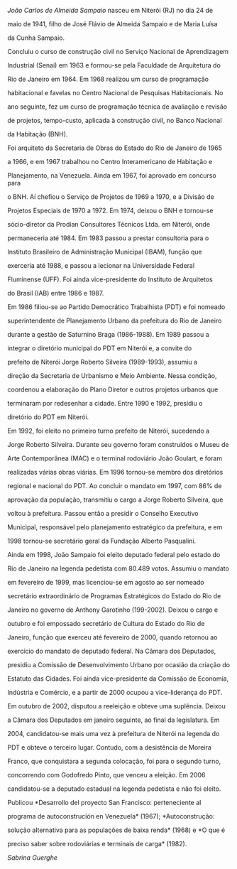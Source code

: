 

*João Carlos de Almeida Sampaio* nasceu em Niterói (RJ) no dia 24 de

maio de 1941, filho de José Flávio de Almeida Sampaio e de Maria Luísa

da Cunha Sampaio.



Concluiu o curso de construção civil no Serviço Nacional de Aprendizagem

Industrial (Senai) em 1963 e formou-se pela Faculdade de Arquitetura do

Rio de Janeiro em 1964. Em 1968 realizou um curso de programação

habitacional e favelas no Centro Nacional de Pesquisas Habitacionais. No

ano seguinte, fez um curso de programação técnica de avaliação e revisão

de projetos, tempo-custo, aplicada à construção civil, no Banco Nacional

da Habitação (BNH).



Foi arquiteto da Secretaria de Obras do Estado do Rio de Janeiro de 1965

a 1966, e em 1967 trabalhou no Centro Interamericano de Habitação e

Planejamento, na Venezuela. Ainda em 1967, foi aprovado em concurso para

o BNH. Aí chefiou o Serviço de Projetos de 1969 a 1970, e a Divisão de

Projetos Especiais de 1970 a 1972. Em 1974, deixou o BNH e tornou-se

sócio-diretor da Prodian Consultores Técnicos Ltda. em Niterói, onde

permaneceria até 1984. Em 1983 passou a prestar consultoria para o

Instituto Brasileiro de Administração Municipal (IBAM), função que

exerceria até 1988, e passou a lecionar na Universidade Federal

Fluminense (UFF). Foi ainda vice-presidente do Instituto de Arquitetos

do Brasil (IAB) entre 1986 e 1987.



Em 1986 filiou-se ao Partido Democrático Trabalhista (PDT) e foi nomeado

superintendente de Planejamento Urbano da prefeitura do Rio de Janeiro

durante a gestão de Saturnino Braga (1986-1988). Em 1989 passou a

integrar o diretório municipal do PDT em Niterói e, a convite do

prefeito de Niterói Jorge Roberto Silveira (1989-1993), assumiu a

direção da Secretaria de Urbanismo e Meio Ambiente. Nessa condição,

coordenou a elaboração do Plano Diretor e outros projetos urbanos que

terminaram por redesenhar a cidade. Entre 1990 e 1992, presidiu o

diretório do PDT em Niterói.



Em 1992, foi eleito no primeiro turno prefeito de Niterói, sucedendo a

Jorge Roberto Silveira. Durante seu governo foram construídos o Museu de

Arte Contemporânea (MAC) e o terminal rodoviário João Goulart, e foram

realizadas várias obras viárias. Em 1996 tornou-se membro dos diretórios

regional e nacional do PDT. Ao concluir o mandato em 1997, com 86% de

aprovação da população, transmitiu o cargo a Jorge Roberto Silveira, que

voltou à prefeitura. Passou então a presidir o Conselho Executivo

Municipal, responsável pelo planejamento estratégico da prefeitura, e em

1998 tornou-se secretário geral da Fundação Alberto Pasqualini.



Ainda em 1998, João Sampaio foi eleito deputado federal pelo estado do

Rio de Janeiro na legenda pedetista com 80.489 votos. Assumiu o mandato

em fevereiro de 1999, mas licenciou-se em agosto ao ser nomeado

secretário extraordinário de Programas Estratégicos do Estado do Rio de

Janeiro no governo de Anthony Garotinho (199-2002). Deixou o cargo e

outubro e foi empossado secretário de Cultura do Estado do Rio de

Janeiro, função que exerceu até fevereiro de 2000, quando retornou ao

exercício do mandato de deputado federal. Na Câmara dos Deputados,

presidiu a Comissão de Desenvolvimento Urbano por ocasião da criação do

Estatuto das Cidades. Foi ainda vice-presidente da Comissão de Economia,

Indústria e Comércio, e a partir de 2000 ocupou a vice-liderança do PDT.



Em outubro de 2002, disputou a reeleição e obteve uma suplência. Deixou

a Câmara dos Deputados em janeiro seguinte, ao final da legislatura. Em

2004, candidatou-se mais uma vez à prefeitura de Niterói na legenda do

PDT e obteve o terceiro lugar. Contudo, com a desistência de Moreira

Franco, que conquistara a segunda colocação, foi para o segundo turno,

concorrendo com Godofredo Pinto, que venceu a eleição. Em 2006

candidatou-se a deputado estadual na legenda pedetista e não foi eleito.



Publicou *Desarrollo del proyecto San Francisco: perteneciente al

programa de autoconstrución en Venezuela* (1967); *Autoconstrução:

solução alternativa para as populações de baixa renda* (1968) e *O que é

preciso saber sobre rodoviárias e terminais de carga* (1982).



*Sabrina Guerghe*



